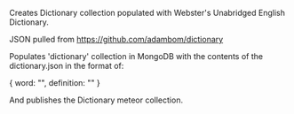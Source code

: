 Creates Dictionary collection populated with Webster\'s Unabridged English Dictionary.

JSON pulled from https://github.com/adambom/dictionary

Populates 'dictionary' collection in MongoDB with the contents of the dictionary.json in the format of:

{
    word: "<word>",
    definition: "<definition of word>"
}

And publishes the Dictionary meteor collection.